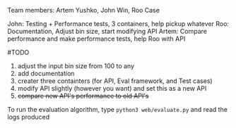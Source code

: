 Team members: Artem Yushko, John Win, Roo Case

John: Testing + Performance tests, 3 containers, help pickup whatever
Roo: Documentation, Adjust bin size, start modifying API
Artem: Compare performance and make performance tests, help Roo with API

#TODO
1. adjust the input bin size from 100 to any
2. add documentation
3. creater three containters (for API, Eval framework, and Test cases)
4. modify API slightly (however you want) and set this as a new API
5. <del>compare new API's performance to old API's</del>


To run the evaluation algorithm, type `python3 web/evaluate.py` and read the logs produced